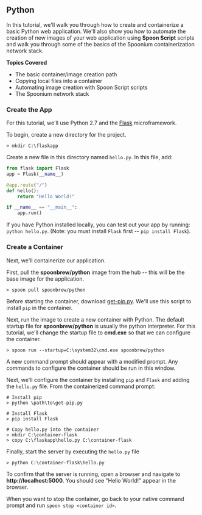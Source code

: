## Python

In this tutorial, we'll walk you through how to create and containerize a basic Python web application. We'll also show you how to automate the creation of new images of your web application using **Spoon Script** scripts and walk you through some of the basics of the Spoonium containerization network stack. 

**Topics Covered**

- The basic container/image creation path
- Copying local files into a container
- Automating image creation with Spoon Script scripts
- The Spoonium network stack

### Create the App

For this tutorial, we'll use Python 2.7 and the [Flask](http://flask.pocoo.org/) microframework. 

To begin, create a new directory for the project.  

```
> mkdir C:\flaskapp
```

Create a new file in this directory named `hello.py`. In this file, add: 

```python
from flask import Flask
app = Flask(__name__)

@app.route("/")
def hello():
	return "Hello World!"

if __name__ == "__main__":
	app.run()
```

If you have Python installed locally, you can test out your app by running: `python hello.py`. (Note: you must install `Flask` first -- `pip install Flask`).

### Create a Container

Next, we'll containerize our application. 

First, pull the **spoonbrew/python** image from the hub -- this will be the base image for the application. 

```
> spoon pull spoonbrew/python
```

Before starting the container, download [get-pip.py](https://bootstrap.pypa.io/get-pip.py). We'll use this script to install `pip` in the container. 

Next, run the image to create a new container with Python. The default startup file for **spoonbrew/python** is usually the python interpreter. For this tutorial, we'll change the startup file to **cmd.exe** so that we can configure the container.  

```
> spoon run --startup=C:\system32\cmd.exe spoonbrew/python 
```

A new command prompt should appear with a modified prompt. Any commands to configure the container should be run in this window. 

Next, we'll configure the container by installing `pip` and `Flask` and adding the `hello.py` file. From the containerized command prompt: 

```
# Install pip
> python \path\to\get-pip.py

# Install Flask
> pip install Flask

# Copy hello.py into the container
> mkdir C:\container-flask
> copy C:\flaskapp\hello.py C:\container-flask
```

Finally, start the server by executing the `hello.py` file

```
> python C:\container-flask\hello.py
```

To confirm that the server is running, open a browser and navigate to **http://localhost:5000**. You should see "Hello World!" appear in the browser. 

When you want to stop the container, go back to your native command prompt and run `spoon stop <container id>`. 